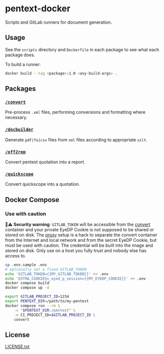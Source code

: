 # pentext-docker

Scripts and GitLab runners for document generation. 

## Usage

See the `scripts` directory and `Dockerfile` in each package to see what each package does.

To build a runner:

```sh
docker build --tag <package>:1.0 <any-build-args> .
```

## Packages

### [`/convert`](/convert)

Pre-process `.xml` files, performing conversions and formatting where necessary.

### [`/docbuilder`](/docbuilder/)

Generate `pdf|fo|csv` files from `xml` files according to appropriate `xslt`.

### [`/off2rep`](/off2rep/)

Convert pentest quotation into a report.

### [`/quickscope`](/quickscope/)

Convert quickscope into a quotation.

## Docker Compose

### Use with caution

🚨⚠️ **Security warning**: `GITLAB_TOKEN` will be accessible from the [convert](./convert/) container and your private EyeDP Cookie is not supposed to be shared or stored on disk. The [proxy](./proxy/) setup is a hack to separate the convert container from the Internet and local network and from the secret EyeDP Cookie, but must be used with caution. The credential will be built into the image and stored on disk. Only use on a host you fully trust and nobody else has access to.

```sh
cp .env.sample .env
# optionally set a fixed GITLAB_TOKEN
echo 'GITLAB_TOKEN={{MY_GITLAB_TOKEN}}' >> .env
echo 'EXTRA_COOKIES=_eyed_p_session={{MY_EYEDP_COOKIE}}' >> .env
docker compose build
docker compose up -d
```

```sh
export GITLAB_PROJECT_ID=1234
export PENTEXT_DIR=/path/to/my-pentest
docker compose run --rm \
	-v "$PENTEXT_DIR:/pentext" \
	-e CI_PROJECT_ID=$GITLAB_PROJECT_ID \
	convert
```


## License

[LICENSE.txt](/LICENSE.txt)